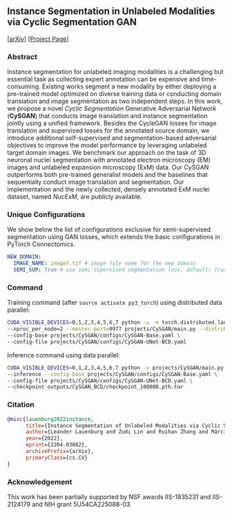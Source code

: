 ## Instance Segmentation in Unlabeled Modalities via Cyclic Segmentation GAN

[[arXiv](https://arxiv.org/abs/2204.03082)] [[Project Page](https://connectomics-bazaar.github.io/proj/CySGAN/index.html)]

### Abstract

Instance segmentation for unlabeled imaging modalities is a challenging but essential task as collecting expert annotation can be expensive and time-consuming. Existing works segment a new modality by either deploying a pre-trained model optimized on diverse training data or conducting domain translation and image segmentation as two independent steps. In this work, we propose a novel *Cyclic Segmentation* Generative Adversarial Network (**CySGAN**) that conducts image translation and instance segmentation jointly using a unified framework. Besides the CycleGAN losses for image translation and supervised losses for the annotated source domain, we introduce additional self-supervised and segmentation-based adversarial objectives to improve the model performance by leveraging unlabeled target domain images. We benchmark our approach on the task of 3D neuronal nuclei segmentation with annotated electron microscopy (EM) images and unlabeled expansion microscopy (ExM) data. Our CySGAN outperforms both pre-trained generalist models and the baselines that sequentially conduct image translation and segmentation. Our implementation and the newly collected, densely annotated ExM nuclei dataset, named *NucExM*, are publicly available. 

### Unique Configurations

We show below the list of configurations exclusive for semi-supervised segmentation using
GAN losses, which extends the basic configurations in PyTorch Connectomics.

```yaml
NEW_DOMAIN:
  IMAGE_NAME: imageY.tif # image file name for the new domain
  SEMI_SUP: True # use semi-supervised segmentation loss. default: True
```

### Command

Training command (after `source activate py3_torch`) using distributed data parallel:

```bash
CUDA_VISIBLE_DEVICES=0,1,2,3,4,5,6,7 python -u -m torch.distributed.launch \
--nproc_per_node=2 --master_port=9977 projects/CySGAN/main.py --distributed \
--config-base projects/CySGAN/configs/CySGAN-Base.yaml \
--config-file projects/CySGAN/configs/CySGAN-UNet-BCD.yaml
```

Inference command using data parallel:

```bash
CUDA_VISIBLE_DEVICES=0,1,2,3,4,5,6,7 python -u projects/CySGAN/main.py \
--inference --config-base projects/CySGAN/configs/CySGAN-Base.yaml \
--config-file projects/CySGAN/configs/CySGAN-UNet-BCD.yaml \
--checkpoint outputs/CySGAN_BCD/checkpoint_100000.pth.tar
```

### Citation

```bibtex
@misc{lauenburg2022instance,
      title={Instance Segmentation of Unlabeled Modalities via Cyclic Segmentation GAN}, 
      author={Leander Lauenburg and Zudi Lin and Ruihan Zhang and Márcia dos Santos and Siyu Huang and Ignacio Arganda-Carreras and Edward S. Boyden and Hanspeter Pfister and Donglai Wei},
      year={2022},
      eprint={2204.03082},
      archivePrefix={arXiv},
      primaryClass={cs.CV}
}
```

### Acknowledgement

This work has been partially supported by NSF awards IIS-1835231 and IIS-2124179 and NIH grant 5U54CA225088-03.